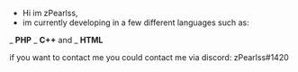 - Hi im zPearlss,
- im currently developing in a few different languages such as:


 _ **PHP**
 _ **C++**
 and
 _ **HTML**

if you want to contact me you could contact me via discord: zPearlss#1420
